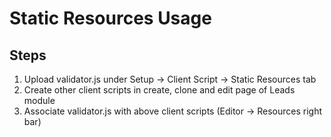 # Static Resources Usage

## Steps
1) Upload validator.js under Setup -> Client Script -> Static Resources tab
2) Create other client scripts in create, clone and edit page of Leads module
3) Associate validator.js with above client scripts (Editor -> Resources right bar)